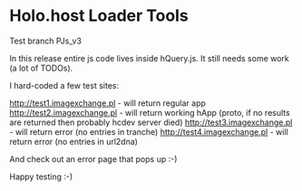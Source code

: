 # Holo.host Loader Tools

Test branch PJs_v3

In this release entire js code lives inside hQuery.js. It still needs some work (a lot of TODOs).

I hard-coded a few test sites:

http://test1.imagexchange.pl - will return regular app
http://test2.imagexchange.pl - will return working hApp (proto, if no results are returned then probably hcdev server died)
http://test3.imagexchange.pl - will return error (no entries in tranche)
http://test4.imagexchange.pl - will return error (no entries in url2dna)

And check out an error page that pops up :-)

Happy testing :-)